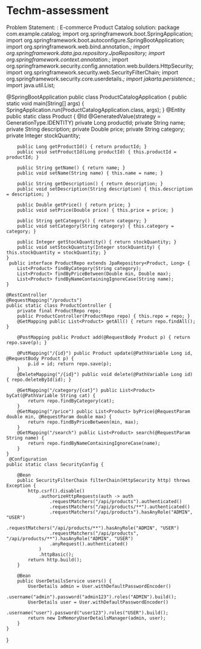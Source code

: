 # Techm-assessment
Problem Statement: : E-commerce Product Catalog
solution:
package com.example.catalog;
import org.springframework.boot.SpringApplication;
import org.springframework.boot.autoconfigure.SpringBootApplication;
import org.springframework.web.bind.annotation.*;
import org.springframework.data.jpa.repository.JpaRepository;
import org.springframework.context.annotation.*;
import org.springframework.security.config.annotation.web.builders.HttpSecurity;
import org.springframework.security.web.SecurityFilterChain;
import org.springframework.security.core.userdetails.*;
import jakarta.persistence.*;
import java.util.List;

@SpringBootApplication
public class ProductCatalogApplication {
    public static void main(String[] args) {
        SpringApplication.run(ProductCatalogApplication.class, args);
    }
    @Entity
    public static class Product {
        @Id
        @GeneratedValue(strategy = GenerationType.IDENTITY)
        private Long productId;
        private String name;
        private String description;
        private Double price;
        private String category;
        private Integer stockQuantity;

        public Long getProductId() { return productId; }
        public void setProductId(Long productId) { this.productId = productId; }

        public String getName() { return name; }
        public void setName(String name) { this.name = name; }

        public String getDescription() { return description; }
        public void setDescription(String description) { this.description = description; }

        public Double getPrice() { return price; }
        public void setPrice(Double price) { this.price = price; }

        public String getCategory() { return category; }
        public void setCategory(String category) { this.category = category; }

        public Integer getStockQuantity() { return stockQuantity; }
        public void setStockQuantity(Integer stockQuantity) { this.stockQuantity = stockQuantity; }
    }
     public interface ProductRepo extends JpaRepository<Product, Long> {
        List<Product> findByCategory(String category);
        List<Product> findByPriceBetween(Double min, Double max);
        List<Product> findByNameContainingIgnoreCase(String name);
    }
    
    @RestController
    @RequestMapping("/products")
    public static class ProductController {
        private final ProductRepo repo;
        public ProductController(ProductRepo repo) { this.repo = repo; }
        @GetMapping public List<Product> getAll() { return repo.findAll(); }
        
        @PostMapping public Product add(@RequestBody Product p) { return repo.save(p); }
        
        @PutMapping("/{id}") public Product update(@PathVariable Long id, @RequestBody Product p) {
            p.id = id; return repo.save(p);
        }
        @DeleteMapping("/{id}") public void delete(@PathVariable Long id) { repo.deleteById(id); }

        @GetMapping("/category/{cat}") public List<Product> byCat(@PathVariable String cat) {
            return repo.findByCategory(cat);
        }
        @GetMapping("/price") public List<Product> byPrice(@RequestParam double min, @RequestParam double max) {
            return repo.findByPriceBetween(min, max);
        }
        @GetMapping("/search") public List<Product> search(@RequestParam String name) {
            return repo.findByNameContainingIgnoreCase(name);
        }
    }
     @Configuration
    public static class SecurityConfig {

        @Bean
        public SecurityFilterChain filterChain(HttpSecurity http) throws Exception {
            http.csrf().disable()
                .authorizeHttpRequests(auth -> auth
                    .requestMatchers("/api/products").authenticated()
                    .requestMatchers("/api/products/**").authenticated()
                    .requestMatchers("/api/products").hasAnyRole("ADMIN", "USER")
                    .requestMatchers("/api/products/**").hasAnyRole("ADMIN", "USER")
                    .requestMatchers("/api/products", "/api/products/**").hasAnyRole("ADMIN", "USER")
                    .anyRequest().authenticated()
                )
                .httpBasic();
            return http.build();
        }

        @Bean
        public UserDetailsService users() {
            UserDetails admin = User.withDefaultPasswordEncoder()
                .username("admin").password("admin123").roles("ADMIN").build();
            UserDetails user = User.withDefaultPasswordEncoder()
                .username("user").password("user123").roles("USER").build();
            return new InMemoryUserDetailsManager(admin, user);
        }
    }
}
